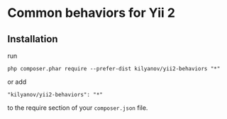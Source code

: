 Common behaviors for Yii 2
====
Installation
------------

run

```
php composer.phar require --prefer-dist kilyanov/yii2-behaviors "*"
```

or add

```
"kilyanov/yii2-behaviors": "*"
```

to the require section of your `composer.json` file.
